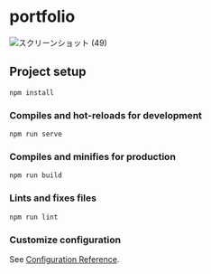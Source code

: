 # portfolio

![スクリーンショット (49)](https://user-images.githubusercontent.com/57553474/82631498-890e4b00-9c30-11ea-9a3f-b738b32e5ae2.png)


## Project setup
```
npm install
```

### Compiles and hot-reloads for development
```
npm run serve
```

### Compiles and minifies for production
```
npm run build
```

### Lints and fixes files
```
npm run lint
```

### Customize configuration
See [Configuration Reference](https://cli.vuejs.org/config/).
